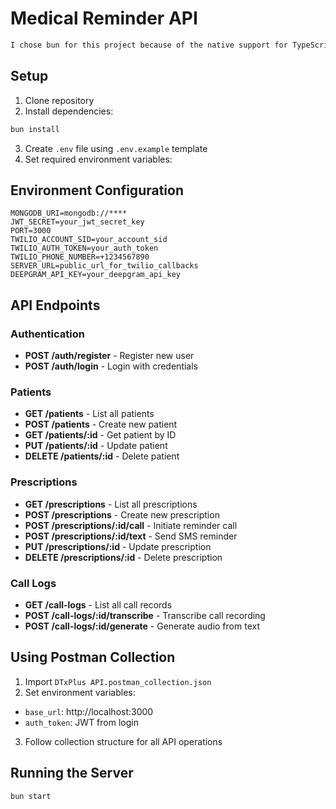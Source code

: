# Medical Reminder API

```bash
I chose bun for this project because of the native support for TypeScript and the speed of execution but yarn and npm can also be used.
```

## Setup
1. Clone repository
2. Install dependencies:
```bash
bun install
```
3. Create `.env` file using `.env.example` template
4. Set required environment variables:

## Environment Configuration
```
MONGODB_URI=mongodb://****
JWT_SECRET=your_jwt_secret_key
PORT=3000
TWILIO_ACCOUNT_SID=your_account_sid
TWILIO_AUTH_TOKEN=your_auth_token
TWILIO_PHONE_NUMBER=+1234567890
SERVER_URL=public_url_for_twilio_callbacks
DEEPGRAM_API_KEY=your_deepgram_api_key
```

## API Endpoints

### Authentication
- **POST /auth/register** - Register new user
- **POST /auth/login** - Login with credentials

### Patients
- **GET /patients** - List all patients
- **POST /patients** - Create new patient
- **GET /patients/:id** - Get patient by ID
- **PUT /patients/:id** - Update patient
- **DELETE /patients/:id** - Delete patient

### Prescriptions
- **GET /prescriptions** - List all prescriptions
- **POST /prescriptions** - Create new prescription
- **POST /prescriptions/:id/call** - Initiate reminder call
- **POST /prescriptions/:id/text** - Send SMS reminder
- **PUT /prescriptions/:id** - Update prescription
- **DELETE /prescriptions/:id** - Delete prescription

### Call Logs
- **GET /call-logs** - List all call records
- **POST /call-logs/:id/transcribe** - Transcribe call recording
- **POST /call-logs/:id/generate** - Generate audio from text

## Using Postman Collection
1. Import `DTxPlus API.postman_collection.json`
2. Set environment variables:
  - `base_url`: http://localhost:3000
  - `auth_token`: JWT from login
3. Follow collection structure for all API operations

## Running the Server
```bash
bun start
```